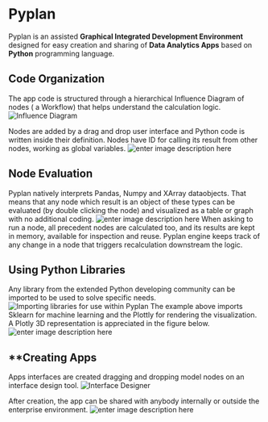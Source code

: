 # **Pyplan**
Pyplan is an assisted **Graphical Integrated Development Environment** designed for easy creation and sharing of **Data Analytics Apps** based on **Python** programming language.

## **Code Organization**
The app code is structured through a hierarchical Influence Diagram of nodes ( a Workflow) that helps understand the calculation logic.
![Influence Diagram](http://img.pyplan.org/index_influence_diagram_drag.png)

Nodes are added by a drag and drop user interface and Python code is written inside their definition. Nodes have ID for calling its result from other nodes, working as global variables.
![enter image description here](http://img.pyplan.org/index_node_code.png)

## **Node Evaluation**
Pyplan natively interprets Pandas, Numpy and XArray dataobjects. That means that any node which result is an object of these types can be evaluated (by double clicking the node) and visualized as a table or graph with no additional coding.
![enter image description here](http://img.pyplan.org/index_node_result.png)
When asking to run a node, all precedent nodes are calculated too, and its results are kept in memory, available for inspection and reuse. Pyplan engine keeps track of any change in a node that triggers recalculation downstream the logic.

## **Using Python Libraries**
Any library from the extended Python developing community can be imported to be used to solve specific needs.
![Importing libraries for use within Pyplan](http://img.pyplan.org/index_import_lib.png)
The example above imports Sklearn for machine learning and the Plottly for rendering the visualization. A Plotly 3D representation is appreciated in the figure below.
![enter image description here](http://img.pyplan.org/index_plotly_graph.png)

## **Creating Apps
Apps interfaces are created dragging and dropping model nodes on an interface design tool.
![Interface Designer](http://img.pyplan.org/index_new_interface.png)

After creation, the app can be shared with anybody internally or outside the enterprise environment.
![enter image description here](http://img.pyplan.org/index_share_app_ext.png)
<!--stackedit_data:
eyJoaXN0b3J5IjpbNjI4MDYyMTk5LC0xNzA2NzQ1NDE3LC0xOD
Y5Mjc5NDIsODc4OTk1NDgsLTIwNjgzNTIwMzcsODAwNTI5MjAy
LDE3NzU0MDg0MCwtMTQ4MzQ3NTYxMywtMTgwMDMxNDgyMywxOT
c0NDczNTg1LC0xOTgyODI2MjU2LC0yNDEzNjk5MzksLTYzNjM0
NjQ3OCw5NzY4ODg3NjAsOTcxMjc1MzA2LDE2OTg2MDUyMTQsMT
gyNjM4NzUwNSwxMTkzODI5NjcxLDEwMjczNDI3OTYsLTEyNDY1
MjcyMzNdfQ==
-->